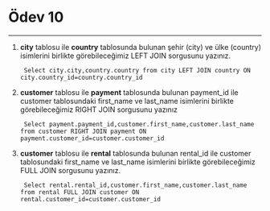 # Ödev 10
---
1. **city** tablosu ile **country** tablosunda bulunan şehir (city) ve ülke (country) isimlerini birlikte görebileceğimiz LEFT JOIN sorgusunu yazınız.

        Select city.city,country.country from city LEFT JOIN country ON city.country_id=country.country_id

2. **customer** tablosu ile **payment** tablosunda bulunan payment_id ile customer tablosundaki first_name ve last_name isimlerini birlikte görebileceğimiz RIGHT JOIN sorgusunu yazınız

        Select payment.payment_id,customer.first_name,customer.last_name from customer RIGHT JOIN payment ON payment.customer_id=customer.customer_id

3. **customer** tablosu ile **rental** tablosunda bulunan rental_id ile customer tablosundaki first_name ve last_name isimlerini birlikte görebileceğimiz FULL JOIN sorgusunu yazınız.

        Select rental.rental_id,customer.first_name,customer.last_name from rental FULL JOIN customer ON rental.customer_id=customer.customer_id